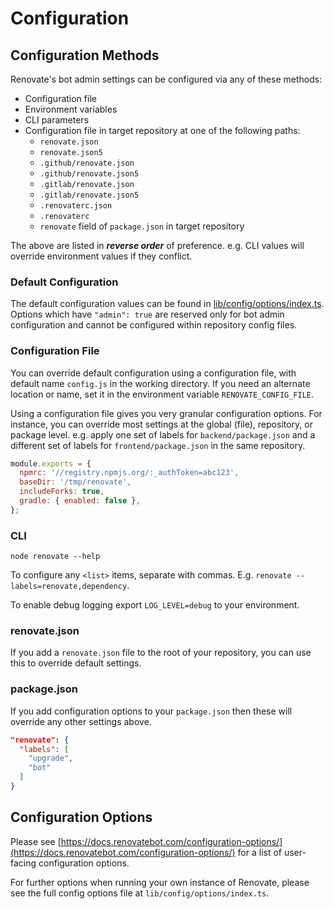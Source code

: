 # Configuration

## Configuration Methods

Renovate's bot admin settings can be configured via any of these methods:

- Configuration file
- Environment variables
- CLI parameters
- Configuration file in target repository at one of the following paths:
  - `renovate.json`
  - `renovate.json5`
  - `.github/renovate.json`
  - `.github/renovate.json5`
  - `.gitlab/renovate.json`
  - `.gitlab/renovate.json5`
  - `.renovaterc.json`
  - `.renovaterc`
  - `renovate` field of `package.json` in target repository

The above are listed in **_reverse order_** of preference. e.g. CLI values will override environment values if they conflict.

### Default Configuration

The default configuration values can be found in [lib/config/options/index.ts](../../lib/config/options/index.ts).
Options which have `"admin": true` are reserved only for bot admin configuration and cannot be configured within repository config files.

### Configuration File

You can override default configuration using a configuration file, with default name `config.js` in the working directory.
If you need an alternate location or name, set it in the environment variable `RENOVATE_CONFIG_FILE`.

Using a configuration file gives you very granular configuration options.
For instance, you can override most settings at the global (file), repository, or package level.
e.g. apply one set of labels for `backend/package.json` and a different set of labels for `frontend/package.json` in the same repository.

```javascript
module.exports = {
  npmrc: '//registry.npmjs.org/:_authToken=abc123',
  baseDir: '/tmp/renovate',
  includeForks: true,
  gradle: { enabled: false },
};
```

### CLI

```
node renovate --help
```

To configure any `<list>` items, separate with commas.
E.g. `renovate --labels=renovate,dependency`.

To enable debug logging export `LOG_LEVEL=debug` to your environment.

### renovate.json

If you add a `renovate.json` file to the root of your repository, you can use this to override default settings.

### package.json

If you add configuration options to your `package.json` then these will override any other settings above.

```json
"renovate": {
  "labels": [
    "upgrade",
    "bot"
  ]
}
```

## Configuration Options

Please see [https://docs.renovatebot.com/configuration-options/](https://docs.renovatebot.com/configuration-options/) for a list of user-facing configuration options.

For further options when running your own instance of Renovate, please see the full config options file at `lib/config/options/index.ts`.
